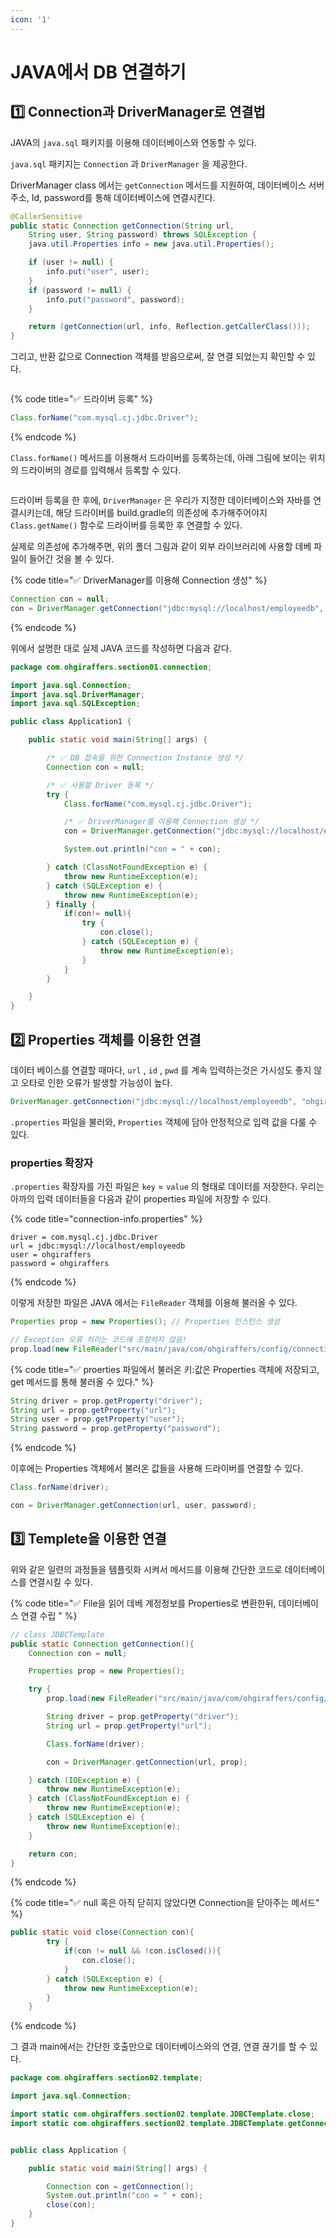 ```yaml
---
icon: '1'
---
```


# JAVA에서 DB 연결하기

## 1️⃣ Connection과 DriverManager로 연결법

JAVA의 `java.sql` 패키지를 이용해 데이터베이스와 연동할 수 있다.

`java.sql` 패키지는 `Connection` 과 `DriverManager` 을 제공한다.

DriverManager class 에서는 `getConnection` 메서드를 지원하여, 데이터베이스 서버 주소, Id, password를 통해 데이터베이스에 연결시킨다.

```java
@CallerSensitive
public static Connection getConnection(String url,
    String user, String password) throws SQLException {
    java.util.Properties info = new java.util.Properties();

    if (user != null) {
        info.put("user", user);
    }
    if (password != null) {
        info.put("password", password);
    }

    return (getConnection(url, info, Reflection.getCallerClass()));
}
```

그리고, 반환 값으로 Connection 객체를 받음으로써, 잘 연결 되었는지 확인할 수 있다.

<figure><img src="../../.gitbook/assets/image (2).png" alt=""><figcaption></figcaption></figure>

{% code title="✅ 드라이버 등록" %}
```java
Class.forName("com.mysql.cj.jdbc.Driver");
```
{% endcode %}

`Class.forName()` 메서드를 이용해서 드라이버를 등록하는데, 아래 그림에 보이는 위치의 드라이버의 경로를 입력해서 등록할 수 있다.

<figure><img src="../../.gitbook/assets/image (1) (1).png" alt=""><figcaption></figcaption></figure>

드라이버 등록을 한 후에, `DriverManager` 은 우리가 지정한 데이터베이스와    자바를 연결시키는데, 해당 드라이버를 build.gradle의 의존성에 추가해주어야지 `Class.getName()` 함수로 드라이버를 등록한 후 연결할 수 있다.

실제로 의존성에 추가해주면,  위의   폴더 그림과 같이 외부 라이브러리에 사용할 데베 파일이 들어간 것을 볼 수 있다.

{% code title="✅ DriverManager를 이용해 Connection 생성" %}
```java
Connection con = null;
con = DriverManager.getConnection("jdbc:mysql://localhost/employeedb", "ohgiraffers", "ohgiraffers");
```
{% endcode %}



위에서 설명한 대로 실제 JAVA  코드를 작성하면 다음과 같다.

```java
package com.ohgiraffers.section01.connection;

import java.sql.Connection;
import java.sql.DriverManager;
import java.sql.SQLException;

public class Application1 {

    public static void main(String[] args) {

        /* ✅ DB 접속을 위한 Connection Instance 생성 */
        Connection con = null;

        /* ✅ 사용할 Driver 등록 */
        try {
            Class.forName("com.mysql.cj.jdbc.Driver");

            /* ✅ DriverManager를 이용해 Connection 생성 */
            con = DriverManager.getConnection("jdbc:mysql://localhost/employeedb", "ohgiraffers", "ohgiraffers");

            System.out.println("con = " + con);

        } catch (ClassNotFoundException e) {
            throw new RuntimeException(e);
        } catch (SQLException e) {
            throw new RuntimeException(e);
        } finally {
            if(con!= null){
                try {
                    con.close();
                } catch (SQLException e) {
                    throw new RuntimeException(e);
                }
            }
        }

    }
}
```

## 2️⃣ Properties 객체를 이용한 연결

데이터 베이스를 연결할 때마다, `url` , `id` , `pwd` 를 계속 입력하는것은 가시성도 좋지 않고 오타로 인한  오류가 발생할 가능성이 높다.

```java
DriverManager.getConnection("jdbc:mysql://localhost/employeedb", "ohgiraffers", "ohgiraffers");
```

`.properties` 파일을 불러와, `Properties` 객체에 담아 안정적으로  입력 값을 다룰 수 있다.

### properties 확장자

`.properties` 확장자를 가진 파일은 `key` = `value` 의 형태로 데이터를 저장한다. 우리는 아까의 입력 데이터들을 다음과 같이 properties 파일에 저장할 수 있다.

{% code title="connection-info.properties" %}
```properties
driver = com.mysql.cj.jdbc.Driver
url = jdbc:mysql://localhost/employeedb
user = ohgiraffers
password = ohgiraffers
```
{% endcode %}

이렇게 저장한 파일은 JAVA 에서는 `FileReader` 객체를 이용해 불러올 수 있다.

```java
Properties prop = new Properties(); // Properties 인스턴스 생성

// Exception 오류 처리는 코드에 포함하지 않음!
prop.load(new FileReader("src/main/java/com/ohgiraffers/config/connection-info.properties"));
```

{% code title="✅ proerties 파일에서 불러온 키:값은 Properties 객체에 저장되고, get 메서드를 통해 불러올 수 있다." %}
```java
String driver = prop.getProperty("driver");
String url = prop.getProperty("url");
String user = prop.getProperty("user");
String password = prop.getProperty("password");
```
{% endcode %}

이후에는 Properties 객체에서 불러온 값들을 사용해 드라이버를 연결할 수 있다.

```java
Class.forName(driver);

con = DriverManager.getConnection(url, user, password);
```



## 3️⃣ Templete을 이용한 연결

위와 같은 일련의 과정들을 템플릿화 시켜서 메서드를 이용해 간단한 코드로 데이터베이스를 연결시킬 수 있다.

{% code title="✅ File을 읽어 데베 계정정보를  Properties로 변환한뒤, 데이터베이스 연결 수립 " %}
```java
// class JDBCTemplate
public static Connection getConnection(){
    Connection con = null;

    Properties prop = new Properties();

    try {
        prop.load(new FileReader("src/main/java/com/ohgiraffers/config/connection-info.properties"));

        String driver = prop.getProperty("driver");
        String url = prop.getProperty("url");

        Class.forName(driver);

        con = DriverManager.getConnection(url, prop);

    } catch (IOException e) {
        throw new RuntimeException(e);
    } catch (ClassNotFoundException e) {
        throw new RuntimeException(e);
    } catch (SQLException e) {
        throw new RuntimeException(e);
    }

    return con;
}
```
{% endcode %}

{% code title="✅ null 혹은 아직 닫히지 않았다면 Connection을 닫아주는 메서드" %}
```java
public static void close(Connection con){
        try {
            if(con != null && !con.isClosed()){
                con.close();
            }
        } catch (SQLException e) {
            throw new RuntimeException(e);
        }
    }
```
{% endcode %}



그 결과 main에서는 간단한 호출만으로 데이터베이스와의 연결, 연결 끊기를 할 수 있다.

```java
package com.ohgiraffers.section02.template;

import java.sql.Connection;

import static com.ohgiraffers.section02.template.JDBCTemplate.close;
import static com.ohgiraffers.section02.template.JDBCTemplate.getConnection;


public class Application {

    public static void main(String[] args) {

        Connection con = getConnection();
        System.out.println("con = " + con);
        close(con);
    }
}
```
